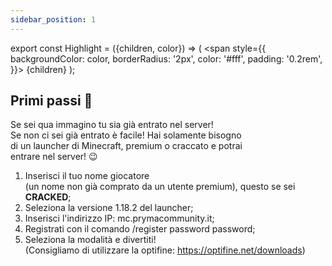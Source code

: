 ```yaml
---
sidebar_position: 1
---
```



export const Highlight = ({children, color}) => (
  <span
    style={{
      backgroundColor: color,
      borderRadius: '2px',
      color: '#fff',
      padding: '0.2rem',
    }}>
    {children}
  </span>
);

## Primi passi 🦊

Se sei qua immagino tu sia già entrato nel server! <br/>
Se non ci sei già entrato è facile! Hai solamente bisogno <br/>
di un launcher di Minecraft, premium o craccato e potrai <br/>
entrare nel server! 😉

1. Inserisci il tuo nome giocatore<br/>(un nome non già comprato da un utente premium), questo se sei **CRACKED**;
2. Seleziona la versione 1.18.2 del launcher; <br/>
3. Inserisci l'indirizzo IP: <Highlight color="orange">mc.prymacommunity.it</Highlight>;
4. Registrati con il comando /register password password;
5. Seleziona la modalità e divertiti! <br/>
(Consigliamo di utilizzare la optifine: https://optifine.net/downloads)
## 

